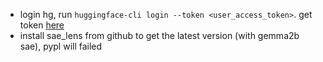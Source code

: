 * login hg, run `huggingface-cli login --token <user_access_token>`. get token [here](https://huggingface.co/settings/tokens)
* install sae_lens from github to get the latest version (with gemma2b sae), pypl will failed